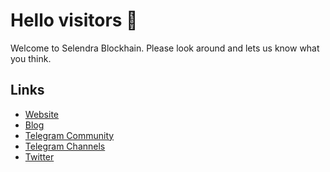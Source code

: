 # Hello visitors 👋

Welcome to Selendra Blockhain. Please look around and lets us know what you think. 

## Links

- [Website](https://selendra.org)
- [Blog](https://medium.com/selendra)
- [Telegram Community](https://t.me/selendrachain)
- [Telegram Channels](https://t.me/selendrachainofficial)
- [Twitter](https://twitter.com/selendrachain)




<!--

**Here are some ideas to get you started:**

🙋‍♀️ A short introduction - what is your organization all about?
🌈 Contribution guidelines - how can the community get involved?
👩‍💻 Useful resources - where can the community find your docs? Is there anything else the community should know?
🍿 Fun facts - what does your team eat for breakfast?
🧙 Remember, you can do mighty things with the power of [Markdown](https://docs.github.com/github/writing-on-github/getting-started-with-writing-and-formatting-on-github/basic-writing-and-formatting-syntax)
-->
